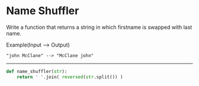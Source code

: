 # Name Shuffler

Write a function that returns a string in which firstname is swapped with last name.

Example(Input --> Output)

```
"john McClane" --> "McClane john"
```

---

```py
def name_shuffler(str):
    return ' '.join( reversed(str.split()) )
```
